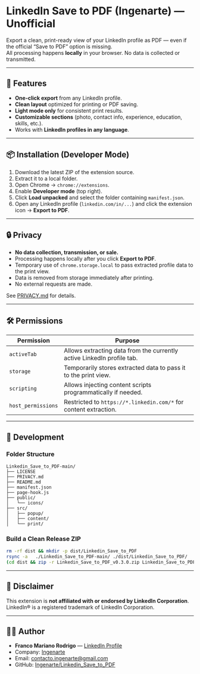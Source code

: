 # LinkedIn Save to PDF (Ingenarte) — Unofficial

Export a clean, print-ready view of your LinkedIn profile as PDF — even if the official “Save to PDF” option is missing.  
All processing happens **locally** in your browser. No data is collected or transmitted.

---

## 🚀 Features

- **One-click export** from any LinkedIn profile.
- **Clean layout** optimized for printing or PDF saving.
- **Light mode only** for consistent print results.
- **Customizable sections** (photo, contact info, experience, education, skills, etc.).
- Works with **LinkedIn profiles in any language**.

---

## 📦 Installation (Developer Mode)

1. Download the latest ZIP of the extension source.
2. Extract it to a local folder.
3. Open Chrome → `chrome://extensions`.
4. Enable **Developer mode** (top right).
5. Click **Load unpacked** and select the folder containing `manifest.json`.
6. Open any LinkedIn profile (`linkedin.com/in/...`) and click the extension icon → **Export to PDF**.

---

## 🔒 Privacy

- **No data collection, transmission, or sale.**
- Processing happens locally after you click **Export to PDF**.
- Temporary use of `chrome.storage.local` to pass extracted profile data to the print view.
- Data is removed from storage immediately after printing.
- No external requests are made.

See [PRIVACY.md](./PRIVACY.md) for details.

---

## 🛠 Permissions

| Permission         | Purpose                                                                |
| ------------------ | ---------------------------------------------------------------------- |
| `activeTab`        | Allows extracting data from the currently active LinkedIn profile tab. |
| `storage`          | Temporarily stores extracted data to pass it to the print view.        |
| `scripting`        | Allows injecting content scripts programmatically if needed.           |
| `host_permissions` | Restricted to `https://*.linkedin.com/*` for content extraction.       |

---

## 🧪 Development

### Folder Structure

```
Linkedin_Save_to_PDF-main/
├── LICENSE
├── PRIVACY.md
├── README.md
├── manifest.json
├── page-hook.js
├── public/
│   └── icons/
├── src/
│   ├── popup/
│   ├── content/
│   └── print/
```

### Build a Clean Release ZIP

```bash
rm -rf dist && mkdir -p dist/Linkedin_Save_to_PDF
rsync -a   ./Linkedin_Save_to_PDF-main/ ./dist/Linkedin_Save_to_PDF/
(cd dist && zip -r Linkedin_Save_to_PDF_v0.3.0.zip Linkedin_Save_to_PDF)
```

---

## 📌 Disclaimer

This extension is **not affiliated with or endorsed by LinkedIn Corporation**.  
LinkedIn® is a registered trademark of LinkedIn Corporation.

---

## 👨‍💻 Author

- **Franco Mariano Rodrigo** — [LinkedIn Profile](https://www.linkedin.com/in/fmrodrigo/)
- Company: [Ingenarte](https://www.ingenarte.com)
- Email: contacto.ingenarte@gmail.com
- GitHub: [Ingenarte/Linkedin_Save_to_PDF](https://github.com/Ingenarte/Linkedin_Save_to_PDF)
